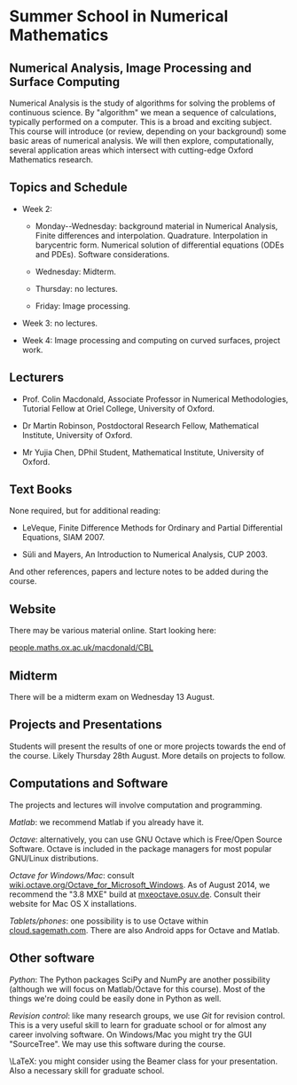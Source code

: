 Summer School in Numerical Mathematics
======================================

Numerical Analysis, Image Processing and Surface Computing
----------------------------------------------------------

Numerical Analysis is the study of algorithms for solving the problems
of continuous science.  By "algorithm" we mean a sequence of
calculations, typically performed on a computer.  This is a broad and
exciting subject.  This course will introduce (or review, depending on
your background) some basic areas of numerical analysis.  We will then
explore, computationally, several application areas which intersect
with cutting-edge Oxford Mathematics research.



Topics and Schedule
-------------------

*   Week 2:

    +   Monday--Wednesday: background material in Numerical Analysis,
        Finite differences and interpolation.  Quadrature.
        Interpolation in barycentric form.  Numerical solution of
        differential equations (ODEs and PDEs).  Software
        considerations.

    +   Wednesday: Midterm.
    +   Thursday: no lectures.
    +   Friday: Image processing.

*    Week 3: no lectures.

*    Week 4: Image processing and computing on curved surfaces, project
     work.



Lecturers
---------

 *  Prof. Colin Macdonald, Associate Professor in Numerical
    Methodologies, Tutorial Fellow at Oriel College, University of
    Oxford.

 *  Dr Martin Robinson, Postdoctoral Research Fellow, Mathematical
    Institute, University of Oxford.

 *  Mr Yujia Chen, DPhil Student, Mathematical Institute, University of
    Oxford.


Text Books
----------

None required, but for additional reading:

 * LeVeque, Finite Difference Methods for Ordinary and Partial
   Differential Equations, SIAM 2007.

 * Süli and Mayers, An Introduction to Numerical Analysis, CUP 2003.

And other references, papers and lecture notes to be added during the
course.


Website
-------

There may be various material online.  Start looking here:

[people.maths.ox.ac.uk/macdonald/CBL](http://people.maths.ox.ac.uk/macdonald/CBL)



Midterm
-------

There will be a midterm exam on Wednesday 13 August.


Projects and Presentations
--------------------------

Students will present the results of one or more projects towards the
end of the course.  Likely Thursday 28th August.  More details on
projects to follow.



Computations and Software
-------------------------

The projects and lectures will involve computation and programming.

*Matlab*: we recommend Matlab if you already have it.

*Octave*: alternatively, you can use GNU Octave which is Free/Open
Source Software.  Octave is included in the package managers for most
popular GNU/Linux distributions.

*Octave for Windows/Mac*: consult [wiki.octave.org/Octave_for_Microsoft_Windows](http://wiki.octave.org/Octave_for_Microsoft_Windows).
As of August 2014, we recommend the "3.8 MXE" build at
[mxeoctave.osuv.de](http://mxeoctave.osuv.de).  Consult their website
for Mac OS X installations.

*Tablets/phones*: one possibility is to use Octave within
 [cloud.sagemath.com](http://cloud.sagemath.com).  There are also
 Android apps for Octave and Matlab.


Other software
--------------

*Python*: The Python packages SciPy and NumPy are another possibility
(although we will focus on Matlab/Octave for this course).  Most of
the things we're doing could be easily done in Python as well.

*Revision control*: like many research groups, we use *Git* for
revision control.  This is a very useful skill to learn for graduate
school or for almost any career involving software.  On Windows/Mac
you might try the GUI "SourceTree".  We may use this software during
the course.

\LaTeX: you might consider using the Beamer class for your
presentation.  Also a necessary skill for graduate school.



